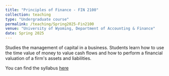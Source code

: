 ```yaml
---
title: "Principles of Finance - FIN 2100"
collection: teaching
type: "Undergraduate course"
permalink: /teaching/Spring2025-Fin2100
venue: "University of Wyoming, Department of Accounting & Finance"
date: Spring 2025
---
```


Studies the management of capital in a business. Students learn how to use the time value of money to value cash flows and how to perform a financial valuation of a firm's assets and liabilities.

You can find the syllabus [here](https://drive.google.com/file/d/1OoRkB1MmhuMe6j4ymX64eDmYi19DB-18/view?usp=sharing)
